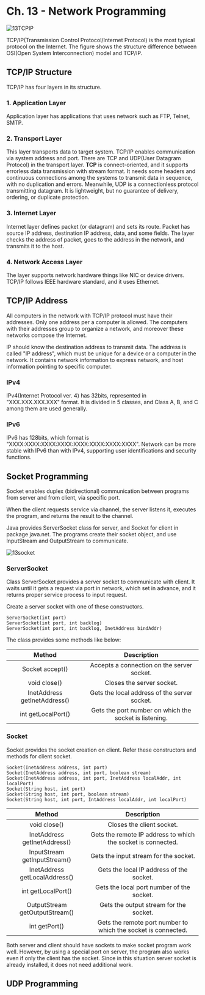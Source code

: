# Ch. 13 - Network Programming
![13TCPIP](https://user-images.githubusercontent.com/48712088/150157893-c337e38e-4b33-45fb-b810-c75e85986ad2.png)

TCP/IP(Transmission Control Protocol/Internet Protocol) is the most typical protocol on the Internet. The figure shows the structure difference between OSI(Open System Interconnection) model and TCP/IP.
## TCP/IP Structure

TCP/IP has four layers in its structure.

### 1. Application Layer
Application layer has applications that uses network such as FTP, Telnet, SMTP.
### 2. Transport Layer
This layer transports data to target system. TCP/IP enables communication via system address and port.
There are TCP and UDP(User Datagram Protocol) in the transport layer. **TCP** is connect-oriented, and it supports errorless data transmission with stream format.
It needs some headers and continuous connections among the systems to transmit data in sequence, with no duplication and errors.
Meanwhile, UDP is a connectionless protocol transmitting datagram. It is lightweight, but no guarantee of delivery, ordering, or duplicate protection.
### 3. Internet Layer
Internet layer defines packet (or datagram) and sets its route. Packet has source IP address, destination IP address, data, and some fields. The layer checks the address of packet, goes to the address in the network, and transmits it to the host.
### 4. Network Access Layer
The layer supports network hardware things like NIC or device drivers. TCP/IP follows IEEE hardware standard, and it uses Ethernet.

## TCP/IP Address
All computers in the network with TCP/IP protocol must have their addresses. Only one address per a computer is allowed. The computers with their addresses group to organize a network, and moreover these networks compose the Internet.

IP should know the destination address to transmit data. The address is called "IP address", which must be unique for a device or a computer in the network. It contains network information to express network, and host information pointing to specific computer.

### IPv4
IPv4(Internet Protocol ver. 4) has 32bits, represented in "XXX.XXX.XXX.XXX" format. It is divided in 5 classes, and Class A, B, and C among them are used generally.

### IPv6
IPv6 has 128bits, which format is "XXXX:XXXX:XXXX:XXXX:XXXX:XXXX:XXXX:XXXX". Network can be more stable with IPv6 than with IPv4, supporting user identifications and security functions.

## Socket Programming
Socket enables duplex (bidirectional) communication between programs from server and from client, via specific port.

When the client requests service via channel, the server listens it, executes the program, and returns the result to the channel.

Java provides ServerSocket class for server, and Socket for client in package java.net.
The programs create their socket object, and use InputStream and OutputStream to communicate.

![13socket](https://user-images.githubusercontent.com/48712088/150379250-b80c2b07-79a0-4919-85d3-6410c86cc83f.png)

### ServerSocket
Class ServerSocket provides a server socket to communicate with client. It waits until it gets a request via port in network, which set in advance, and it returns proper service process to input request.

Create a server socket with one of these constructors.

    ServerSocket(int port)
    ServerSocket(int port, int backlog)
    ServerSocket(int port, int backlog, InetAddress bindAddr)
    
The class provides some methods like below:

| Method | Description |
| :-: | :-: |
| Socket accept() | Accepts a connection on the server socket. |
| void close() | Closes the server socket. |
| InetAddress getInetAddress() | Gets the local address of the server socket. |
| int getLocalPort() | Gets the port number on which the socket is listening. |

### Socket
Socket provides the socket creation on client. Refer these constructors and methods for client socket.

    Socket(InetAddress address, int port)
    Socket(InetAddress address, int port, boolean stream)
    Socket(InetAddress address, int port, InetAddress localAddr, int localPort)
    Socket(String host, int port)
    Socket(String host, int port, boolean stream)
    Socket(String host, int port, IntAddress localAddr, int localPort)
    
| Method | Description |
| :-: | :-: |
| void close() | Closes the client socket. |
| InetAddress getInetAddress() | Gets the remote IP address to which the socket is connected. |
| InputStream getInputStream() | Gets the input stream for the socket. |
| InetAddress getLocalAddress() | Gets the local IP address of the socket. |
| int getLocalPort() | Gets the local port number of the socket. |
| OutputStream getOutputStream() | Gets the output stream for the socket. |
| int getPort() | Gets the remote port number to which the socket is connected. |

Both server and client should have sockets to make socket program work well. However, by using a special port on server, the program also works even if only the client has the socket. Since in this situation server socket is already installed, it does not need additional work.

## UDP Programming
